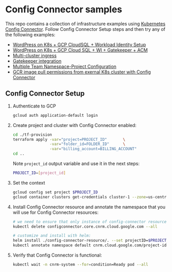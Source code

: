 # Config Connector samples

This repo contains a collection of infrastructure examples using [Kubernetes Config Connector](https://github.com/GoogleCloudPlatform/k8s-config-connector). Follow Config Connector Setup steps and then try any of the following examples:

* [WordPress on K8s + GCP CloudSQL + Workload Identity Setup](src/wp-wi/README.md)
* [WordPress on K8s + GCP Cloud SQL + WI + Gatekeeper + ACM](src/wp-acm/README.md)
* [Multi-cluster ingress](src/mci/README.md)
* [Gatekeeper integration](src/gatekeeper/README.md)
* [Multiple Team Namespace-Project Configuration](src/multiteam/README.md)
* [GCR image pull permissions from exernal K8s cluster with Config Connector](src/gcr-image/README.md)


## Config Connector Setup

1. Authenticate to GCP

    ```bash
    gcloud auth application-default login
    ```

1. Create project and cluster with Config Connector enabled:

    ```bash
    cd ./tf-provision
    terraform apply -var="project=PROJECT_ID"       \
                    -var="folder_id=FOLDER_ID"      \
                    -var="billing_account=BILLING_ACCOUNT"
    cd ..
    ```

    Note `project_id` output variable and use it in the next steps:

    ```bash
    PROJECT_ID=[project_id]

1. Set the context

    ```bash
    gcloud config set project $PROJECT_ID
    gcloud container clusters get-credentials cluster-1 --zone=us-central1-b
    ```

1. Install Config Connector resource and annotate the namespace that you will use for Config Connector resources:

    ```bash
    # we need to ensure that only instance of config-connector resource exists per cluster
    kubectl delete configconnector.core.cnrm.cloud.google.com --all
    
    # customize and install with helm:
    helm install ./config-connector-resource/. --set projectID=$PROJECT_ID --generate-name
    kubectl annotate namespace default cnrm.cloud.google.com/project-id=$PROJECT_ID
    ```

1. Verify that Config Connector is functional:

    ```bash
    kubectl wait -n cnrm-system --for=condition=Ready pod --all
    ```
